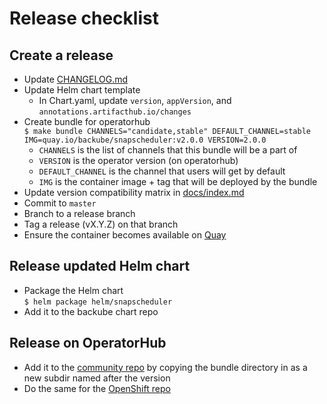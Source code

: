 # Release checklist

## Create a release

* Update [CHANGELOG.md](CHANGLOG.md)
* Update Helm chart template
  * In Chart.yaml, update `version`, `appVersion`, and
    `annotations.artifacthub.io/changes`
* Create bundle for operatorhub  
  `$ make bundle CHANNELS="candidate,stable" DEFAULT_CHANNEL=stable
  IMG=quay.io/backube/snapscheduler:v2.0.0 VERSION=2.0.0`
  * `CHANNELS` is the list of channels that this bundle will be a part of
  * `VERSION` is the operator version (on operatorhub)
  * `DEFAULT_CHANNEL` is the channel that users will get by default
  * `IMG` is the container image + tag that will be deployed by the bundle
* Update version compatibility matrix in [docs/index.md](docs/index.md)
* Commit to `master`
* Branch to a release branch
* Tag a release (vX.Y.Z) on that branch
* Ensure the container becomes available on [Quay](https://quay.io/repository/backube/snapscheduler?tab=tags)

## Release updated Helm chart

* Package the Helm chart  
  `$ helm package helm/snapscheduler`
* Add it to the backube chart repo

## Release on OperatorHub

* Add it to the [community
  repo](https://github.com/k8s-operatorhub/community-operators/tree/main/operators/snapscheduler)
  by copying the bundle directory in as a new subdir named after the version
* Do the same for the [OpenShift
  repo](https://github.com/redhat-openshift-ecosystem/community-operators-prod/tree/main/operators/snapscheduler)
